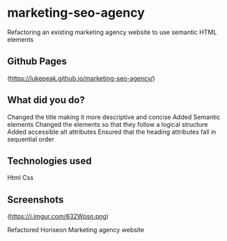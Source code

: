 # marketing-seo-agency

Refactoring an existing marketing agency website to use semantic HTML elements

## Github Pages

(https://lukepeak.github.io/marketing-seo-agency/)

## What did you do?

Changed the title making it more descriptive and concise
Added Semantic elements
Changed the elements so that they follow a logical structure
Added accessible alt attributes
Ensured that the heading attributes fall in sequential order

## Technologies used

Html
Css

## Screenshots

(https://i.imgur.com/632Wpsn.png)

Refactored Horiseon Marketing agency website
